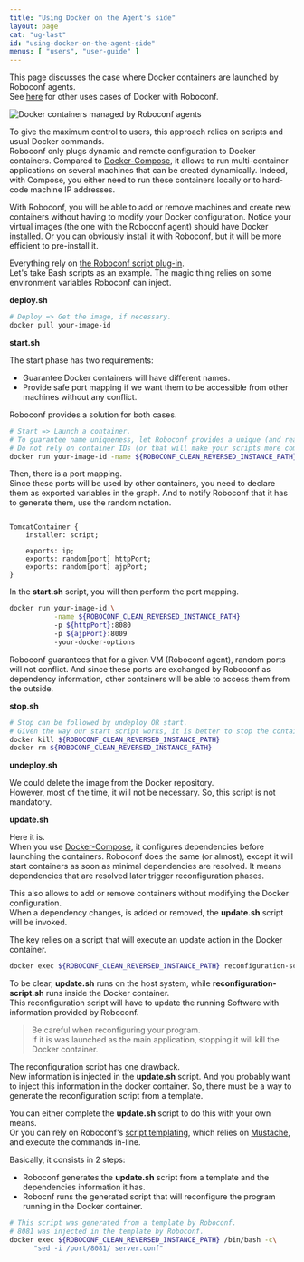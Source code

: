 ```yaml
---
title: "Using Docker on the Agent's side"
layout: page
cat: "ug-last"
id: "using-docker-on-the-agent-side"
menus: [ "users", "user-guide" ]
---
```


This page discusses the case where Docker containers are launched by Roboconf agents.  
See [here](using-docker-with-roboconf.html) for other uses cases of Docker with Roboconf.

<img src="/resources/img/docker-containers-managed-by-agents.png" alt="Docker containers managed by Roboconf agents" class="gs" />

To give the maximum control to users, this approach relies on scripts and usual Docker commands.  
Roboconf only plugs dynamic and remote configuration to Docker containers. Compared to [Docker-Compose](https://docs.docker.com/compose/),
it allows to run multi-container applications on several machines that can be created dynamically. Indeed, with Compose,
you either need to run these containers locally or to hard-code machine IP addresses.

With Roboconf, you will be able to add or remove machines and create new containers without having to
modify your Docker configuration.
Notice your virtual images (the one with the Roboconf agent) should have Docker installed.
Or you can obviously install it with Roboconf, but it will be more efficient to pre-install it.

Everything rely on [the Roboconf script plug-in](plugin-script.html).  
Let's take Bash scripts as an example. The magic thing relies on some environment variables Roboconf
can inject.


**deploy.sh**

```bash
# Deploy => Get the image, if necessary.
docker pull your-image-id
```


**start.sh**

The start phase has two requirements:

* Guarantee Docker containers will have different names.
* Provide safe port mapping if we want them to be accessible from other machines without any conflict.

Roboconf provides a solution for both cases.

```bash
# Start => Launch a container.
# To guarantee name uniqueness, let Roboconf provides a unique (and readable) name to your container.
# Do not rely on container IDs (or that will make your scripts more complex).
docker run your-image-id -name ${ROBOCONF_CLEAN_REVERSED_INSTANCE_PATH} -your-docker-options
``` 

Then, there is a port mapping.  
Since these ports will be used by other containers, you need to declare them as exported variables
in the graph. And to notify Roboconf that it has to generate them, use the random notation.

<pre><code class="language-roboconf">
TomcatContainer {
	installer: script;

	exports: ip;
	exports: random[port] httpPort;
	exports: random[port] ajpPort;
}
</code></pre>

In the **start.sh** script, you will then perform the port mapping.

```bash
docker run your-image-id \
           -name ${ROBOCONF_CLEAN_REVERSED_INSTANCE_PATH}
           -p ${httpPort}:8080
           -p ${ajpPort}:8009
           -your-docker-options
```

Roboconf guarantees that for a given VM (Roboconf agent), random ports will not
conflict. And since these ports are exchanged by Roboconf as dependency information, other
containers will be able to access them from the outside.


**stop.sh**

```bash
# Stop can be followed by undeploy OR start.
# Given the way our start script works, it is better to stop the container and delete it.
docker kill ${ROBOCONF_CLEAN_REVERSED_INSTANCE_PATH}
docker rm ${ROBOCONF_CLEAN_REVERSED_INSTANCE_PATH}
``` 


**undeploy.sh**

We could delete the image from the Docker repository.  
However, most of the time, it will not be necessary. So, this script is not mandatory.


**update.sh**

Here it is.  
When you use [Docker-Compose](https://docs.docker.com/compose/), it configures dependencies before
launching the containers. Roboconf does the same (or almost), except it will start containers as soon as
minimal dependencies are resolved. It means dependencies that are resolved later trigger reconfiguration phases.

This also allows to add or remove containers without modifying the Docker configuration.  
When a dependency changes, is added or removed, the **update.sh** script will be invoked.

The key relies on a script that will execute an update action in the Docker container.  

```bash
docker exec ${ROBOCONF_CLEAN_REVERSED_INSTANCE_PATH} reconfiguration-script.sh
```  

To be clear, **update.sh** runs on the host system, while **reconfiguration-script.sh** runs inside the Docker container.  
This reconfiguration script will have to update the running Software with information provided by Roboconf.  

> Be careful when reconfiguring your program.  
> If it is was launched as the main application, stopping it will kill the Docker container.

The reconfiguration script has one drawback.  
New information is injected in the **update.sh** script. And you probably want to inject this information
in the docker container. So, there must be a way to generate the reconfiguration script from a template.

You can either complete the **update.sh** script to do this with your own means.  
Or you can rely on Roboconf's [script templating](plugin-script.html), which relies on [Mustache](https://mustache.github.io/),
and execute the commands in-line.

Basically, it consists in 2 steps:

* Roboconf generates the **update.sh** script from a template and the dependencies information it has.
* Robocnf runs the generated script that will reconfigure the program running in the Docker container.

```bash
# This script was generated from a template by Roboconf.
# 8081 was injected in the template by Roboconf.
docker exec ${ROBOCONF_CLEAN_REVERSED_INSTANCE_PATH} /bin/bash -c\
      "sed -i /port/8081/ server.conf"
```  
